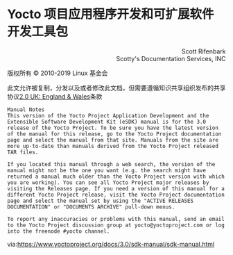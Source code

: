 Yocto 项目应用程序开发和可扩展软件开发工具包
===

<p align="right" >Scott Rifenbark<br>
Scotty's Documentation Services, INC<br>
<srifenbark@gmail.com></p>

版权所有 © 2010-2019 Linux 基金会

此文允许被复制，分发以及或者修改此文档，但需要遵循知识共享组织发布的共享协议[2.0 UK: England & Wales][1]条款

```
Manual Notes
This version of the Yocto Project Application Development and the Extensible Software Development Kit (eSDK) manual is for the 3.0 release of the Yocto Project. To be sure you have the latest version of the manual for this release, go to the Yocto Project documentation page and select the manual from that site. Manuals from the site are more up-to-date than manuals derived from the Yocto Project released TAR files.

If you located this manual through a web search, the version of the manual might not be the one you want (e.g. the search might have returned a manual much older than the Yocto Project version with which you are working). You can see all Yocto Project major releases by visiting the Releases page. If you need a version of this manual for a different Yocto Project release, visit the Yocto Project documentation page and select the manual set by using the "ACTIVE RELEASES DOCUMENTATION" or "DOCUMENTS ARCHIVE" pull-down menus.

To report any inaccuracies or problems with this manual, send an email to the Yocto Project discussion group at yocto@yoctoproject.com or log into the freenode #yocto channel.
```

via:https://www.yoctoproject.org/docs/3.0/sdk-manual/sdk-manual.html

[1]: https://creativecommons.org/licenses/by-sa/2.0/uk/

